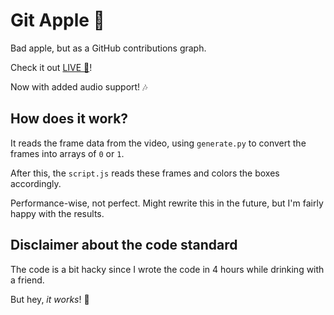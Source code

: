 # Git Apple 🍏

Bad apple, but as a GitHub contributions graph.

Check it out [LIVE 🔴](https://lnus.github.io/git-apple/)!

Now with added audio support! 🎶

## How does it work?

It reads the frame data from the video, using `generate.py` to convert the frames into arrays of `0` or `1`.

After this, the `script.js` reads these frames and colors the boxes accordingly.

Performance-wise, not perfect. Might rewrite this in the future, but I'm fairly happy with the results.

## Disclaimer about the code standard

The code is a bit hacky since I wrote the code in 4 hours while drinking with a friend.

But hey, *it works*! 🎉

